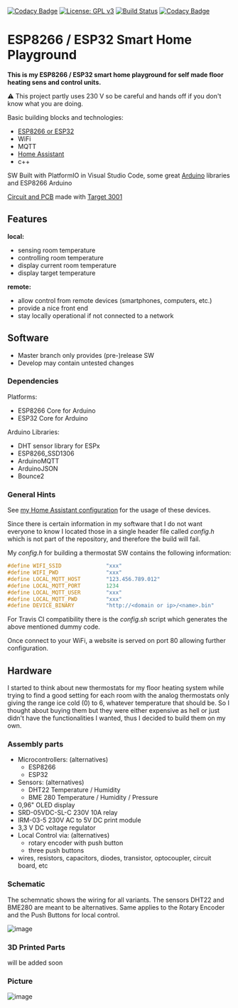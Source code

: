 [![Codacy Badge](https://api.codacy.com/project/badge/Grade/bfe60968c5c94e88b5aa4b7b383fae2d)](https://app.codacy.com/manual/dhzl84/ESP8266-Smart-Home?utm_source=github.com&utm_medium=referral&utm_content=dhzl84/ESP8266-Smart-Home&utm_campaign=Badge_Grade_Dashboard)
[![License: GPL v3](https://img.shields.io/badge/License-GPLv3-blue.svg)](https://www.gnu.org/licenses/gpl-3.0)
[![Build Status](https://github.com/dhzl84/ESP8266-Smart-Home/workflows/CI/badge.svg?branch=develop)](https://github.com/dhzl84/ESP8266-Smart-Home/actions?query=branch%3Adevelop)
[![Codacy Badge](https://api.codacy.com/project/badge/Grade/bfe60968c5c94e88b5aa4b7b383fae2d)](https://app.codacy.com/manual/dhzl84/ESP8266-Smart-Home?utm_source=github.com&utm_medium=referral&utm_content=dhzl84/ESP8266-Smart-Home&utm_campaign=Badge_Grade_Dashboard)

# ESP8266 / ESP32 Smart Home Playground

**This is my ESP8266 / ESP32 smart home playground for self made floor heating sens and control units.**

:warning: This project partly uses 230 V so be careful and hands off if you don't know what you are doing.

Basic building blocks and technologies:

* [ESP8266 or ESP32](https://www.espressif.com/)
* WiFi
* MQTT
* [Home Assistant](https://home-assistant.io/)
* c++

SW Built with PlatformIO in Visual Studio Code, some great [Arduino](https://www.arduino.cc) libraries and ESP8266 Arduino

[Circuit and PCB](https://github.com/dhzl84/ESP8266_Thermostat_PCB.git) made with [Target 3001](https://ibfriedrich.com/de/index.html)

## Features

**local:**

* sensing room temperature
* controlling room temperature
* display current room temperature
* display target temperature

**remote:**

* allow control from remote devices (smartphones, computers, etc.)
* provide a nice front end
* stay locally operational if not connected to a network

## Software

* Master branch only provides (pre-)release SW
* Develop may contain untested changes

### Dependencies

Platforms:

* ESP8266 Core for Arduino
* ESP32 Core for Arduino

Arduino Libraries:

* DHT sensor library for ESPx
* ESP8266_SSD1306
* ArduinoMQTT
* ArduinoJSON
* Bounce2

### General Hints

See [my Home Assistant configuration](https://github.com/dhzl84/Home-Assistant-Configuration) for the usage of these devices.

Since there is certain information in my software that I do not want everyone to know I located those in a single header file called *config.h* which is not part of the repository, and therefore the build will fail.

My *config.h* for building a thermostat SW contains the following information:

```c++
#define WIFI_SSID              "xxx"
#define WIFI_PWD               "xxx"
#define LOCAL_MQTT_HOST        "123.456.789.012"
#define LOCAL_MQTT_PORT        1234
#define LOCAL_MQTT_USER        "xxx"
#define LOCAL_MQTT_PWD         "xxx"
#define DEVICE_BINARY          "http://<domain or ip>/<name>.bin"
```

For Travis CI compatibility there is the *config.sh* script which generates the above mentioned dummy code.

Once connect to your WiFi, a website is served on port 80 allowing further configuration.

## Hardware

I started to think about new thermostats for my floor heating system while trying to find a good setting for each room with the analog thermostats only giving the range ice cold (0) to 6, whatever temperature that should be.
So I thought about buying them but they were either expensive as hell or just didn't have the functionalities I wanted, thus I decided to build them on my own.

### Assembly parts

* Microcontrollers: (alternatives)
  * ESP8266
  * ESP32
* Sensors: (alternatives)
  * DHT22 Temperature / Humidity
  * BME 280 Temperature / Humidity / Pressure
* 0,96" OLED display
* SRD-05VDC-SL-C 230V 10A relay
* IRM-03-5 230V AC to 5V DC print module
* 3,3 V DC voltage regulator
* Local Control via: (alternatives)
  * rotary encoder with push button
  * three push buttons
* wires, resistors, capacitors, diodes, transistor, optocoupler, circuit board, etc

### Schematic

The schemnatic shows the wiring for all variants. The sensors DHT22 and BME280 are meant to be alternatives. Same applies to the Rotary Encoder and the Push Buttons for local control.

![image](https://user-images.githubusercontent.com/5675570/77818501-36eaf680-70d3-11ea-9c11-1c7bbd2b8cc5.png)

### 3D Printed Parts

will be added soon

### Picture

![image](https://user-images.githubusercontent.com/5675570/50345529-b7659380-052f-11e9-8c72-13e437296978.jpg)
